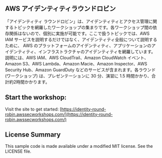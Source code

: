 ## AWS アイデンティティラウンドロビン

「アイデンティティ ラウンドロビン」は、アイデンティティとアクセス管理に関するトピックを網羅したワークショップの集まりです。各ワークショップ間の依存関係はないので、個別に実施が可能です。ここで扱うトピックでは、AWS IAM サービスを説明するだけではなく、アイデンティティ全般について説明するために、 AWS のプラットフォームのアイデンティティ、アプリケーションのアイデンティティ、インフラストラクチャのアイデンティティを網羅しています。説明には、AWS IAM、AWS CloudTrail、Amazon CloudWatch イベント、Amazon S3、AWS Lambda、Amazon Macie、Amazon Inspector、AWS Security Hub、Amazon GuardDuty などのサービスが含まれます。各ラウンド (ワークショップ) は、プレゼンテーションに 30 分、演習に 1.5 時間かかり、合計約2時間かかります。

## Start the workshop:

Visit the site to get started: [https://identity-round-robin.awssecworkshops.com/](https://identity-round-robin.awssecworkshops.com/)

## License Summary

This sample code is made available under a modified MIT license. See the LICENSE file.
